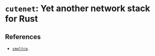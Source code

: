 # `cutenet`: Yet another network stack for Rust

## References

- [`smoltcp`](https://github.com/smoltcp-rs/smoltcp).